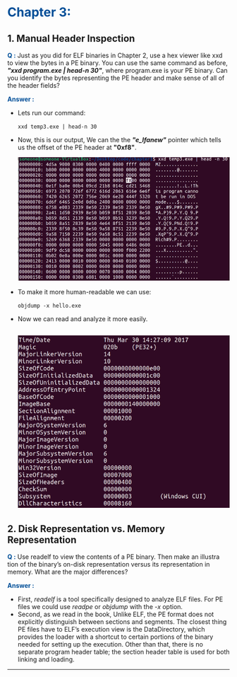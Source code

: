 
# <span style="color:#004F98;">**Chapter 3:**</span>

## 1. Manual Header Inspection

<span style="color:#004F98;">**Q :**</span>
  Just as you did for ELF binaries in Chapter 2, use a hex viewer like xxd to view the bytes in a PE binary. You can use the same command as before, ***"xxd program.exe | head-n 30"***, where program.exe is your PE binary. Can you identify the bytes representing the PE header and make sense of all of the header fields?

<span style="color:#004F98;">**Answer :**</span>

* Lets run our command:
    ```
    xxd temp3.exe | head-n 30
    ```
* Now, this is our output, We can the the ***"e_lfanew"*** pointer which tells us the offset of the PE header at **"0xf8"**.

    ![alt text](Images/3-1.png)

* To make it more human-readable we can use:
    ```
    objdump -x hello.exe
    ```
* Now we can read and analyze it more easily.

    ![alt text](Images/3-2.png)
    ---

## 2. Disk Representation vs. Memory Representation
 
<span style="color:#004F98;">**Q :**</span>
Use readelf to view the contents of a PE binary. Then make an illustra
tion of the binary’s on-disk representation versus its representation in memory. What are the major differences?

 <span style="color:#004F98;">**Answer :**</span>

* First, *readelf* is a tool specifically designed to analyze ELF files. For PE files we could use *readpe* or *objdump* with the *-x* option.
* Second, as we read in the book, Unlike ELF, the PE format does not explicitly distinguish between sections and segments. The closest thing PE files have to ELF’s execution view is the DataDirectory, which provides the loader with a shortcut to certain portions of the binary needed for setting up the execution. Other than that, there is no separate program header table; the section header table is used for both linking and loading.
___